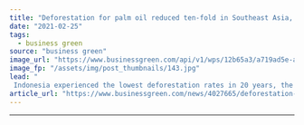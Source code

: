 ```yaml
---
title: "Deforestation for palm oil reduced ten-fold in Southeast Asia, data reveals"
date: "2021-02-25"
tags: 
  - business green
source: "business green"
image_url: "https://www.businessgreen.com/api/v1/wps/12b65a3/a719ad5e-a62e-4b4a-bd8f-69a3f550f8ae/3/riau-deforestation-2006-185x114.jpg"
image_fp: "/assets/img/post_thumbnails/143.jpg"
lead: "
 Indonesia experienced the lowest deforestation rates in 20 years, the figures from Chain Reaction Research reveal ..."
article_url: "https://www.businessgreen.com/news/4027665/deforestation-palm-oil-reduced-fold-southeast-asia-reveals"
---
```


---
